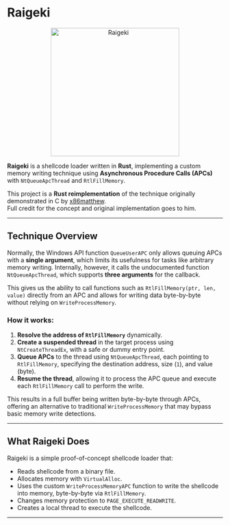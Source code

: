 # Raigeki

<p align="center">
  <img src="https://static.wikia.nocookie.net/yugioh/images/1/11/Raigeki-TF04-JP-VG.png/revision/latest?cb=20161225202122" alt="Raigeki" width="300"/>
</p>

**Raigeki** is a shellcode loader written in **Rust**, implementing a custom memory writing technique using **Asynchronous Procedure Calls (APCs)** with `NtQueueApcThread` and `RtlFillMemory`.

This project is a **Rust reimplementation** of the technique originally demonstrated in C by [x86matthew](https://www.x86matthew.com/view_post?id=writeprocessmemory_apc).  
Full credit for the concept and original implementation goes to him.

---

## Technique Overview

Normally, the Windows API function `QueueUserAPC` only allows queuing APCs with a **single argument**, which limits its usefulness for tasks like arbitrary memory writing. Internally, however, it calls the undocumented function `NtQueueApcThread`, which supports **three arguments** for the callback.

This gives us the ability to call functions such as `RtlFillMemory(ptr, len, value)` directly from an APC and allows for writing data byte-by-byte without relying on `WriteProcessMemory`.

### How it works:

1. **Resolve the address of `RtlFillMemory`** dynamically.
2. **Create a suspended thread** in the target process using `NtCreateThreadEx`, with a safe or dummy entry point.
3. **Queue APCs** to the thread using `NtQueueApcThread`, each pointing to `RtlFillMemory`, specifying the destination address, size (`1`), and value (byte).
4. **Resume the thread**, allowing it to process the APC queue and execute each `RtlFillMemory` call to perform the write.

This results in a full buffer being written byte-by-byte through APCs, offering an alternative to traditional `WriteProcessMemory` that may bypass basic memory write detections.

---

## What Raigeki Does

Raigeki is a simple proof-of-concept shellcode loader that:

- Reads shellcode from a binary file.
- Allocates memory with `VirtualAlloc`.
- Uses the custom `WriteProcessMemoryAPC` function to write the shellcode into memory, byte-by-byte via `RtlFillMemory`.
- Changes memory protection to `PAGE_EXECUTE_READWRITE`.
- Creates a local thread to execute the shellcode.

---

